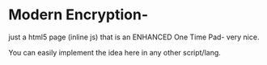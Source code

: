 # Modern Encryption- 

just a html5 page (inline js) that is an ENHANCED One Time Pad- very nice. 

You can easily implement the idea here in any other script/lang. 



